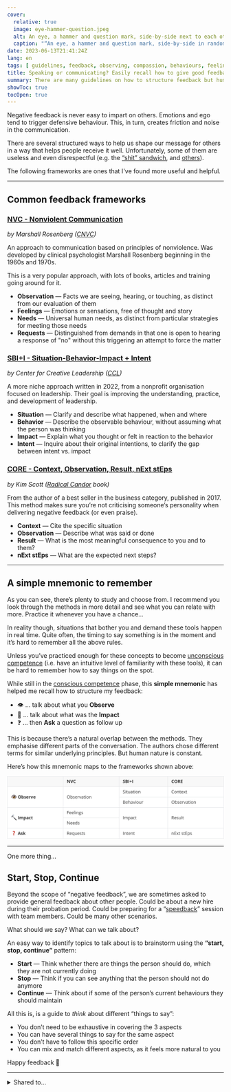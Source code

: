 ```yaml
---
cover:
  relative: true
  image: eye-hammer-question.jpeg
  alt: An eye, a hammer and question mark, side-by-side next to each other in graffiti style
  caption: "“An eye, a hammer and question mark, side-by-side in random painting art styles” [(Image&nbsp;Creator from Microsoft Bing)](https://www.bing.com/images/create)"
date: 2023-06-13T21:41:24Z
lang: en
tags: [ guidelines, feedback, observing, compassion, behaviours, feelings, needs ]
title: Speaking or communicating? Easily recall how to give good feedback
summary: There are many guidelines on how to structure feedback but human nature is quite common. A simple mnemonic will help your recall your favourite framework when it matters the most — talk about what you “observe”, its “impact” and then “ask”.
showToc: true
tocOpen: true
---
```


Negative feedback is never easy to impart on others. Emotions and ego tend to trigger defensive behaviour. This, in turn, creates friction and noise in the communication.

There are several structured ways to help us shape our message for others in a way that helps people receive it well. Unfortunately, some of them are useless and even disrespectful (e.g. the [“shit” sandwich](https://www.forbes.com/sites/forbeshumanresourcescouncil/2022/04/25/why-the-sandwich-approach-to-criticism-is-terrible-advice/), and [others](http://blog.idonethis.com/sandwich-feedback-performance-management/)).

The following frameworks are ones that I've found more useful and helpful.

---

## Common feedback frameworks

### [NVC - Nonviolent Communication](https://en.wikipedia.org/wiki/Nonviolent_Communication)

*by Marshall Rosenberg ([CNVC](https://www.cnvc.org/))*

An approach to communication based on principles of nonviolence. Was developed by clinical psychologist Marshall Rosenberg beginning in the 1960s and 1970s.

This is a very popular approach, with lots of books, articles and training going around for it.

* **Observation** — Facts we are seeing, hearing, or touching, as distinct from our evaluation of them
* **Feelings** — Emotions or sensations, free of thought and story
* **Needs** — Universal human needs, as distinct from particular strategies for meeting those needs
* **Requests** — Distinguished from demands in that one is open to hearing a response of "no" without this triggering an attempt to force the matter

### [SBI+I - Situation-Behavior-Impact + Intent](https://www.ccl.org/articles/leading-effectively-articles/closing-the-gap-between-intent-vs-impact-sbii/)

*by Center for Creative Leadership ([CCL](https://www.ccl.org/))*

A more niche approach written in 2022, from a nonprofit organisation focused on leadership. Their goal is improving the understanding, practice, and development of leadership.

* **Situation** — Clarify and describe what happened, when and where
* **Behavior** — Describe the observable behaviour, without assuming what the person was thinking
* **Impact** — Explain what you thought or felt in reaction to the behavior
* **Intent** — Inquire about their original intentions, to clarify the gap between intent vs. impact

### [CORE - Context, Observation, Result, nExt stEps](https://www.radicalcandor.com/core-feedback/)

*by Kim Scott ([Radical Candor](https://www.radicalcandor.com/the-book/) book)*

From the author of a best seller in the business category, published in 2017. This method makes sure you’re not criticising someone’s personality when delivering negative feedback (or even praise).

* **Context** — Cite the specific situation
* **Observation** — Describe what was said or done
* **Result** — What is the most meaningful consequence to you and to them?
* **nExt stEps** — What are the expected next steps?

---

## A simple mnemonic to remember

As you can see, there’s plenty to study and choose from. I recommend you look through the methods in more detail and see what you can relate with more. Practice it whenever you have a chance…

In reality though, situations that bother you and demand these tools happen in real time. Quite often, the timing to say something is in the moment and it’s hard to remember all the above rules.

Unless you’ve practiced enough for these concepts to become [unconscious competence](https://en.wikipedia.org/wiki/Four_stages_of_competence) (i.e. have an intuitive level of familiarity with these tools), it can be hard to remember how to say things on the spot.

While still in the [conscious competence](https://en.wikipedia.org/wiki/Four_stages_of_competence) phase, this **simple mnemonic** has helped me recall how to structure my feedback:

* 👁️ … talk about what you **Observe**
* 🔨 … talk about what was the **Impact**
* ❓ … then **Ask** a question as follow up

This is because there’s a natural overlap between the methods. They emphasise different parts of the conversation. The authors chose different terms for similar underlying principles. But human nature is constant.

Here’s how this mnemonic maps to the frameworks shown above:

<!--
<table>
	<thead>
		<tr>
			<th> </th>
			<th>NVC</th>
			<th>SBI+I</th>
			<th>CORE</th>
		</tr>
	</thead>
	<tbody>
		<tr>
			<td rowspan="2">👁️ <strong>Observe</strong></td>
			<td rowspan="2">Observation</td>
			<td>Situation</td>
			<td>Context</td>
		</tr>
		<tr>
			<td>Behaviour</td>
			<td>Observation</td>
		</tr>
		<tr>
			<td rowspan="2">🔨 <strong>Impact</strong></td>
			<td>Feelings</td>
			<td rowspan="2">Impact</td>
			<td rowspan="2">Result</td>
		</tr>
		<tr>
			<td>Needs</td>
		</tr>
		<tr>
			<td>❓ <strong>Ask</strong></td>
			<td>Requests</td>
			<td>Intent</td>
			<td>nExt stEps</td>
		</tr>
	</tbody>
</table>
-->

![comparison table between the different feedback frameworks (NVC, SBI+I, CORE) to highlight how each one maps to the “Observe”, “Impact” and “Ask” principles](table.png)

---

One more thing…

## Start, Stop, Continue

Beyond the scope of “negative feedback”, we are sometimes asked to provide general feedback about other people. Could be about a new hire during their probation period. Could be preparing for a “[speedback](https://medium.com/@joshproduct/speedback-de-stigmatise-feedback-with-speed-dating-principles-4708d493fb63)” session with team members. Could be many other scenarios.

What should we say? What can we talk about?

An easy way to identify topics to talk about is to brainstorm using the **“start, stop, continue”** pattern:

* **Start** — Think whether there are things the person should do, which they are not currently doing
* **Stop** — Think if you can see anything that the person should not do anymore
* **Continue** — Think about if some of the person’s current behaviours they should maintain

All this is, is a guide to *think* about different “things to say”:

* You don’t need to be exhaustive in covering the 3 aspects
* You can have several things to say for the same aspect
* You don’t have to follow this specific order
* You can mix and match different aspects, as it feels more natural to you

Happy feedback 🙂

---

<details>
<summary>Shared to…</summary>

* [LinkedIn](https://www.linkedin.com/posts/hugocf_speaking-or-communicating-easily-recall-activity-7074358582716116992-3-A3)
* [Mastodon](https://mastodon.online/@hugocf/110536856147168624)
* [Medium](https://hugocf.medium.com/)
* [Twitter](https://twitter.com/hugocf/status/1668593984455729152)

🔒 *(groups)*

* [Telegram](https://t.me/c/1363309933/8956)

</details>

